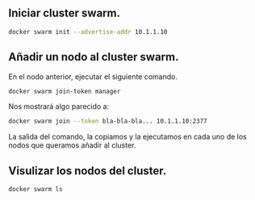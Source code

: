 ## Iniciar cluster swarm.
```bash
docker swarm init --advertise-addr 10.1.1.10
```
## Añadir un nodo al cluster swarm.
En el nodo anterior, ejecutar el siguiente comando.
```bash
docker swarm join-token manager
```
Nos mostrará algo parecido a:
```bash
docker swarm join --token bla-bla-bla... 10.1.1.10:2377
```
La salida del comando, la copiamos y la ejecutamos en cada uno de los nodos que queramos añadir al cluster.

## Visulizar los nodos del cluster.
```bash
docker swarm ls
```

